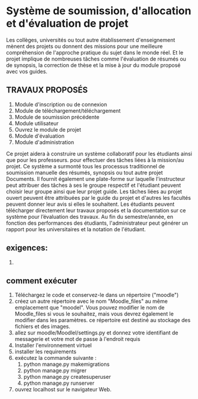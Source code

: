 # Système de soumission, d'allocation et d'évaluation de projet
Les collèges, universités ou tout autre établissement d'enseignement mènent des projets ou donnent des missions pour une meilleure compréhension de l'approche pratique du sujet dans le monde réel. Et le projet implique de nombreuses tâches comme l'évaluation de résumés ou de synopsis, la correction de thèse et la mise à jour du module proposé avec vos guides.


## TRAVAUX PROPOSÉS
  1. Module d'inscription ou de connexion
  2. Module de téléchargement/téléchargement
  3. Module de soumission précédente
  4. Module utilisateur
  5. Ouvrez le module de projet
  6. Module d'évaluation
  7. Module d'administration
 

Ce projet aidera à construire un système collaboratif pour les étudiants ainsi que pour les professeurs.
pour effectuer des tâches liées à la mission/au projet. Ce système a surmonté tous les
processus traditionnel de soumission manuelle des résumés, synopsis ou tout autre projet
Documents. Il fournit également une plate-forme sur laquelle l'instructeur peut attribuer des tâches à ses
le groupe respectif et l'étudiant peuvent choisir leur groupe ainsi que leur projet
guide. Les tâches liées au projet ouvert peuvent être attribuées par le guide du projet et d'autres
les facultés peuvent donner leur avis si elles le souhaitent. Les étudiants peuvent télécharger directement leur
travaux proposés et la documentation sur ce système pour l’évaluation des travaux. Au
fin du semestre/année, en fonction des performances des étudiants, l'administrateur peut
générer un rapport pour les universitaires et la notation de l'étudiant.

## exigences:
  1.

## comment exécuter
  1. Téléchargez le code et conservez-le dans un répertoire ("moodle")
  2. créez un autre répertoire avec le nom "Moodle_files" au même emplacement que "moodel".
     Vous pouvez modifier le nom de Moodle_files si vous le souhaitez, mais vous devrez également le modifier dans les paramètres.
     ce répertoire est destiné au stockage des fichiers et des images.
  3. allez sur moodle/Moodlel/settings.py et donnez votre identifiant de messagerie et votre mot de passe à l'endroit requis
  4. Installer l'environnement virtuel
  5. installer les requirements
  6. exécutez la commande suivante :
      1. python manage.py makemigrations
      2. python manage.py migrer
      3. python manage.py createsuperuser
      4. python manage.py runserver
  7. ouvrez localhost sur le navigateur Web.
